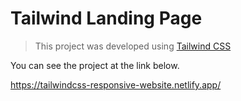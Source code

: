 # Tailwind Landing Page

> This project was developed using [Tailwind CSS](https://tailwindcss.com)

You can see the project at the link below.

https://tailwindcss-responsive-website.netlify.app/
